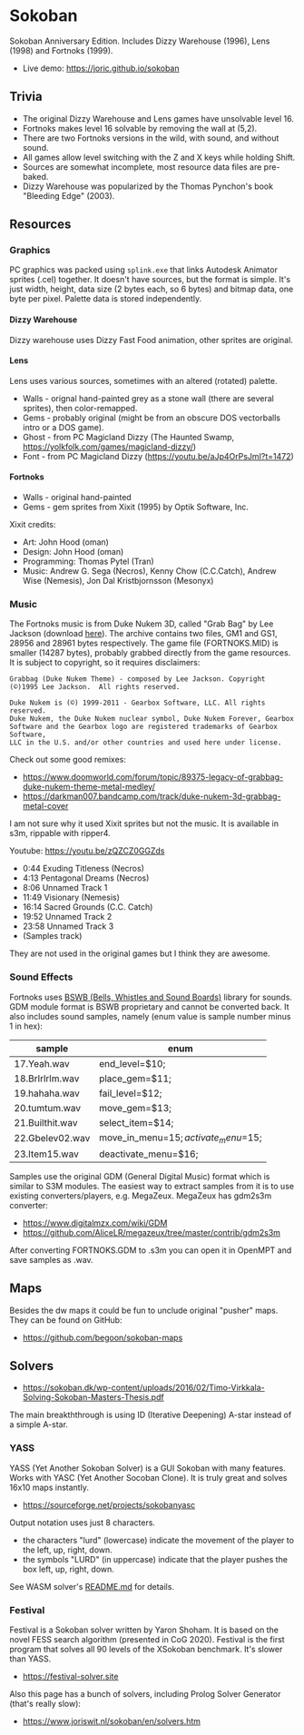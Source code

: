 # Sokoban

Sokoban Anniversary Edition. Includes Dizzy Warehouse (1996), Lens (1998) and Fortnoks (1999).

* Live demo: https://joric.github.io/sokoban

## Trivia

* The original Dizzy Warehouse and Lens games have unsolvable level 16.
* Fortnoks makes level 16 solvable by removing the wall at (5,2).
* There are two Fortnoks versions in the wild, with sound, and without sound.
* All games allow level switching with the Z and X keys while holding Shift.
* Sources are somewhat incomplete, most resource data files are pre-baked.
* Dizzy Warehouse was popularized by the Thomas Pynchon's book "Bleeding Edge" (2003).

## Resources

### Graphics

PC graphics was packed using `splink.exe` that links Autodesk Animator sprites (.cel) together.
It doesn't have sources, but the format is simple.
It's just width, height, data size (2 bytes each, so 6 bytes) and bitmap data, one byte per pixel.
Palette data is stored independently.

#### Dizzy Warehouse

Dizzy warehouse uses Dizzy Fast Food animation, other sprites are original.

#### Lens

Lens uses various sources, sometimes with an altered (rotated) palette.

* Walls - orignal hand-painted grey as a stone wall (there are several sprites), then color-remapped.
* Gems - probably original (might be from an obscure DOS vectorballs intro or a DOS game).
* Ghost - from PC Magicland Dizzy (The Haunted Swamp, https://yolkfolk.com/games/magicland-dizzy/)
* Font - from PC Magicland Dizzy (https://youtu.be/aJp4OrPsJmI?t=1472)

#### Fortnoks

* Walls - original hand-painted
* Gems - gem sprites from Xixit (1995) by Optik Software, Inc.

Xixit credits:

* Art: John Hood (oman)
* Design: John Hood (oman)
* Programming: Thomas Pytel (Tran)
* Music: Andrew G. Sega (Necros), Kenny Chow (C.C.Catch), Andrew Wise (Nemesis), Jon Dal Kristbjornsson (Mesonyx)

### Music

The Fortnoks music is from Duke Nukem 3D, called "Grab Bag" by Lee Jackson (download [here](https://leejacksonaudio.lbjackson.com/GrabbagOriginalVersionMIDI1.1.zip)).
The archive contains two files, GM1 and GS1, 28956 and 28961 bytes respectively.
The game file (FORTNOKS.MID) is smaller (14287 bytes), probably grabbed directly from the game resources.
It is subject to copyright, so it requires disclaimers:

`Grabbag (Duke Nukem Theme) - composed by Lee Jackson. Copyright (©)1995 Lee Jackson.  All rights reserved.`

```
Duke Nukem is (©) 1999-2011 - Gearbox Software, LLC. All rights reserved.
Duke Nukem, the Duke Nukem nuclear symbol, Duke Nukem Forever, Gearbox
Software and the Gearbox logo are registered trademarks of Gearbox Software,
LLC in the U.S. and/or other countries and used here under license.
```

Check out some good remixes:

* https://www.doomworld.com/forum/topic/89375-legacy-of-grabbag-duke-nukem-theme-metal-medley/
* https://darkman007.bandcamp.com/track/duke-nukem-3d-grabbag-metal-cover

I am not sure why it used Xixit sprites but not the music. It is available in s3m, rippable with ripper4.

Youtube: https://youtu.be/zQZCZ0GGZds

* 0:44 Exuding Titleness (Necros)
* 4:13 Pentagonal Dreams (Necros)
* 8:06 Unnamed Track 1
* 11:49 Visionary (Nemesis)
* 16:14 Sacred Grounds (C.C. Catch)
* 19:52 Unnamed Track 2
* 23:58 Unnamed Track 3
* (Samples track)

They are not used in the original games but I think they are awesome.

### Sound Effects

Fortnoks uses [BSWB (Bells, Whistles and Sound Boards)](https://www.phatcode.net/downloads.php?id=170) library for sounds.
GDM module format is BSWB proprietary and cannot be converted back.
It also includes sound samples, namely (enum value is sample number minus 1 in hex):

sample | enum
---|---
17.Yeah.wav | end_level=$10;
18.Brlrlrlm.wav | place_gem=$11;
19.hahaha.wav | fail_level=$12;
20.tumtum.wav | move_gem=$13;
21.Builthit.wav | select_item=$14;
22.Gbelev02.wav | move_in_menu=$15; activate_menu=$15;
23.Item15.wav | deactivate_menu=$16;

Samples use the original GDM (General Digital Music) format which is similar to S3M modules.
The easiest way to extract samples from it is to use existing converters/players, e.g. MegaZeux.
MegaZeux has gdm2s3m converter:

* https://www.digitalmzx.com/wiki/GDM
* https://github.com/AliceLR/megazeux/tree/master/contrib/gdm2s3m

After converting FORTNOKS.GDM to .s3m you can open it in OpenMPT and save samples as .wav.

## Maps

Besides the dw maps it could be fun to unclude original "pusher" maps. They can be found on GitHub:

* https://github.com/begoon/sokoban-maps

## Solvers

* https://sokoban.dk/wp-content/uploads/2016/02/Timo-Virkkala-Solving-Sokoban-Masters-Thesis.pdf

The main breakththrough is using ID (Iterative Deepening) A-star instead of a simple A-star.

### YASS

YASS (Yet Another Sokoban Solver) is a GUI Sokoban with many features.
Works with YASC (Yet Another Socoban Clone). It is truly great and solves 16x10 maps instantly.

* https://sourceforge.net/projects/sokobanyasc

Output notation uses just 8 characters.

* the characters "lurd" (lowercase) indicate the movement of the player to the left, up, right, down.
* the symbols "LURD" (in uppercase) indicate that the player pushes the box left, up, right, down.

See WASM solver's [README.md](./tools/YASS/README.md) for details.

### Festival

Festival is a Sokoban solver written by Yaron Shoham. It is based on the novel FESS search algorithm (presented in CoG 2020).
Festival is the first program that solves all 90 levels of the XSokoban benchmark. It's slower than YASS.

* https://festival-solver.site

Also this page has a bunch of solvers, including Prolog Solver Generator (that's really slow):

* https://www.joriswit.nl/sokoban/en/solvers.htm
